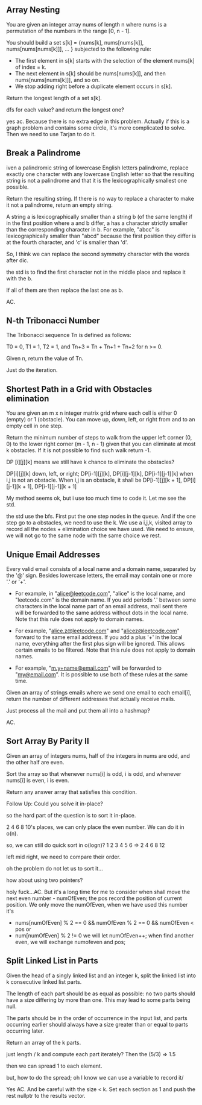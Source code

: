 ## Array Nesting

You are given an integer array nums of length n where nums is a permutation of the numbers in the range [0, n - 1].

You should build a set s[k] = {nums[k], nums[nums[k]], nums[nums[nums[k]]], ... } subjected to the following rule:

* The first element in s[k] starts with the selection of the element nums[k] of index = k.
* The next element in s[k] should be nums[nums[k]], and then nums[nums[nums[k]]], and so on.
* We stop adding right before a duplicate element occurs in s[k].

Return the longest length of a set s[k].

dfs for each value? and return the longest one?

yes ac. Because there is no extra edge in this problem. Actually if this is a graph problem and contains some circle, it's more complicated to solve. Then we need to use Tarjan to do it.

## Break a Palindrome

iven a palindromic string of lowercase English letters palindrome, replace exactly one character with any lowercase English letter so that the resulting string is not a palindrome and that it is the lexicographically smallest one possible.

Return the resulting string. If there is no way to replace a character to make it not a palindrome, return an empty string.

A string a is lexicographically smaller than a string b (of the same length) if in the first position where a and b differ, a has a character strictly smaller than the corresponding character in b. For example, "abcc" is lexicographically smaller than "abcd" because the first position they differ is at the fourth character, and 'c' is smaller than 'd'.

So, I think we can replace the second symmetry character with the words after dic.

the std is to find the first character not in the middle place and replace it with the b.

If all of them are then replace the last one as b.

AC.

## N-th Tribonacci Number

The Tribonacci sequence Tn is defined as follows: 

T0 = 0, T1 = 1, T2 = 1, and Tn+3 = Tn + Tn+1 + Tn+2 for n >= 0.

Given n, return the value of Tn.

Just do the iteration.

## Shortest Path in a Grid with Obstacles elimination

You are given an m x n integer matrix grid where each cell is either 0 (empty) or 1 (obstacle). You can move up, down, left, or right from and to an empty cell in one step.

Return the minimum number of steps to walk from the upper left corner (0, 0) to the lower right corner (m - 1, n - 1) given that you can eliminate at most k obstacles. If it is not possible to find such walk return -1.

DP [i][j][k] means we still have k chance to eliminate the obstacles?

DP[i][j][k] down, left, or right; DP[i-1][j][k], DP[i][j-1][k], DP[i-1][j-1][k] when i,j is not an obstacle. When i,j is an obstacle, it shall be DP[i-1][j][k + 1], DP[i][j-1][k + 1], DP[i-1][j-1][k + 1]

My method seems ok, but i use too much time to code it. Let me see the std.

the std use the bfs. First put the one step nodes in the queue. And if the one step go to a obstacles, we need to use the k. We use a i,j,k, visited array to record all the nodes + elimination choice we have used. We need to ensure, we will not go to the same node with the same choice we rest.

## Unique Email Addresses

Every valid email consists of a local name and a domain name, separated by the '@' sign. Besides lowercase letters, the email may contain one or more '.' or '+'.

* For example, in "alice@leetcode.com", "alice" is the local name, and "leetcode.com" is the domain name.
If you add periods '.' between some characters in the local name part of an email address, mail sent there will be forwarded to the same address without dots in the local name. Note that this rule does not apply to domain names.

* For example, "alice.z@leetcode.com" and "alicez@leetcode.com" forward to the same email address.
If you add a plus '+' in the local name, everything after the first plus sign will be ignored. This allows certain emails to be filtered. Note that this rule does not apply to domain names.

* For example, "m.y+name@email.com" will be forwarded to "my@email.com".
It is possible to use both of these rules at the same time.

Given an array of strings emails where we send one email to each email[i], return the number of different addresses that actually receive mails.

Just process all the mail and put them all into a hashmap?

AC.

## Sort Array By Parity II

Given an array of integers nums, half of the integers in nums are odd, and the other half are even.

Sort the array so that whenever nums[i] is odd, i is odd, and whenever nums[i] is even, i is even.

Return any answer array that satisfies this condition.

Follow Up: Could you solve it in-place?

so the hard part of the question is to sort it in-place.

2 4 6 8 10's places, we can only place the even number. We can do it in o(n).

so, we can still do quick sort in o(logn)? 1 2 3 4 5 6 => 2 4 6 8 12

left mid right, we need to compare their order. 

oh the problem do not let us to sort it...

how about using two pointers?

holy fuck...AC. But it's a long time for me to consider when shall move the next even number - numOfEven; the pos record the position of current position. We only move the numOfEven, when we have used this number it's

* nums[numOfEven] % 2 == 0 && numOfEven % 2 == 0 && numOfEven < pos
or
* num[numOfEven] % 2 != 0 we will let numOfEven++; when find another even, we will exchange numofeven and pos;

## Split Linked List in Parts

Given the head of a singly linked list and an integer k, split the linked list into k consecutive linked list parts.

The length of each part should be as equal as possible: no two parts should have a size differing by more than one. This may lead to some parts being null.

The parts should be in the order of occurrence in the input list, and parts occurring earlier should always have a size greater than or equal to parts occurring later.

Return an array of the k parts.

just length / k and compute each part iterately? Then the (5/3) => 1.5

then we can spread 1 to each element.

but, how to do the spread; oh I know we can use a variable to record it/

Yes AC. And be careful with the size < k. Set each section as 1 and push the rest nullptr to the results vector.